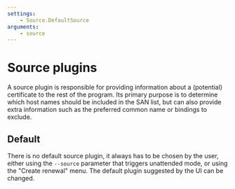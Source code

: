 ```yaml
---
settings:
    - Source.DefaultSource
arguments:
    - source
---
```

# Source plugins
A source plugin is responsible for providing information about a (potential) certificate to the rest of the program. 
Its primary purpose is to determine which host names should be included in the SAN list, but can also provide extra 
information such as the preferred common name or bindings to exclude.

## Default
There is no default source plugin, it always has to be chosen by the user, either using the `‑‑source` parameter that triggers unattended mode, or using the "Create renewal" menu. The default plugin 
suggested by the UI can be changed.